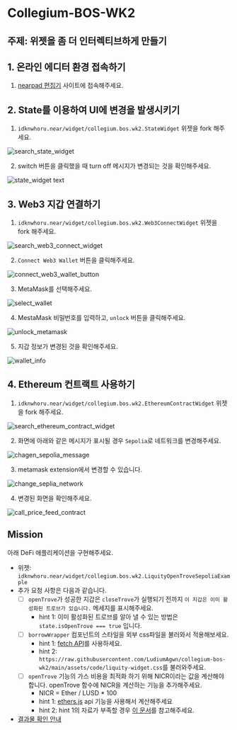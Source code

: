 # Collegium-BOS-WK2

## 주제: 위젯을 좀 더 인터렉티브하게 만들기

## 1. 온라인 에디터 환경 접속하기
1. [nearpad 편집기](https://nearpad.dev/editor) 사이트에 접속해주세요.

## 2. State를 이용하여 UI에 변경을 발생시키기
1. `idknwhoru.near/widget/collegium.bos.wk2.StateWidget` 위젯을 fork 해주세요.

![search_state_widget](assets/images/search_state_widget.png)

2. switch 버튼을 클릭했을 때 turn off 메시지가 변경되는 것을 확인해주세요.

![state_widget text](assets/images/state_widget.png)

## 3. Web3 지갑 연결하기
1. `idknwhoru.near/widget/collegium.bos.wk2.Web3ConnectWidget` 위젯을 fork 해주세요.

![search_web3_connect_widget](assets/images/search_web3_connect_widget.png)

2. `Connect Web3 Wallet` 버튼을 클릭해주세요.

![connect_web3_wallet_button](assets/images/connect_web3_wallet_button.png)

3. MetaMask를 선택해주세요.

![select_wallet](assets/images/select_wallet.png)

4. MestaMask 비밀번호를 입력하고, `unlock` 버튼을 클릭해주세요.

![unlock_metamask](assets/images/unlock_metamask.png)

5. 지갑 정보가 변경된 것을 확인해주세요.

![wallet_info](assets/images/wallet_info.png)

## 4. Ethereum 컨트랙트 사용하기

1. `idknwhoru.near/widget/collegium.bos.wk2.EthereumContractWidget` 위젯을 fork 해주세요.

![search_ethereum_contract_widget](assets/images/search_ethereum_contract_widget.png)

2. 화면에 아래와 같은 메시지가 표시될 경우 `Sepolia`로 네트워크를 변경해주세요.

![chagen_sepolia_message](assets/images/chagen_sepolia_message.png)

3. metamask extension에서 변경할 수 있습니다.

![change_seplia_network](assets/images/change_seplia_network.png)

4. 변경된 화면을 확인해주세요.

![call_price_feed_contract](assets/images/call_price_feed_contract.png)


## Mission
아래 DeFi 애플리케이션을 구현해주세요.
- 위젯: `idknwhoru.near/widget/collegium.bos.wk2.LiquityOpenTroveSepoliaExample`
- 추가 요청 사항은 다음과 같습니다. 
    - [ ] `openTrove`가 성공한 지갑은 `closeTrove`가 실행되기 전까지 `이 지갑은 이미 활성화된 트로브가 있습니다.` 메세지를 표시해주세요.
        - hint 1: 이미 활성화된 트로브를 알아 낼 수 있는 방법은 `state.isOpenTrove === true` 입니다.
    - [ ] `borrowWrapper` 컴포넌트의 스타일을 외부 css파일을 불러와서 적용해보세요.
        - hint 1: [fetch API](https://docs.near.org/bos/api/fetch)를 사용하세요.
        - hint 2: `https://raw.githubusercontent.com/LudiumAgwn/collegium-bos-wk2/main/assets/code/liquity-widget.css`를 불러와주세요.
    - [ ] `openTrove` 기능의 가스 비용을 최적화 하기 위해 NICR이라는 값을 계산해야 합니다. openTrove 함수에 NICR을 계산하는 기능을 추가해주세요.
        - NICR = Ether / LUSD * 100
        - hint 1: [ethers.js](https://docs.near.org/bos/tutorial/ethers-js) api 기능을 사용해서 계산해주세요
        - hint 2: hint 1의 자료가 부족할 경우 [이 문서](https://docs.ethers.org/v5/)를 참고해주세요.

- [결과물 확인 안내](https://github.com/LudiumAgwn/collegium-bos-wk2/tree/mission_result)
